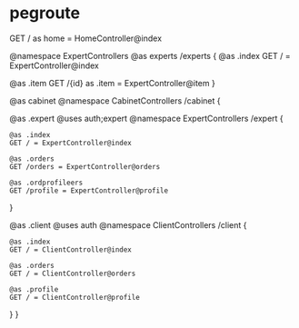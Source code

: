 # pegroute

GET / as home = HomeController@index

@namespace ExpertControllers
@as experts
/experts {
  @as .index
  GET / = ExpertController@index
  
  @as .item
  GET /{id} as .item = ExpertController@item
}

@as cabinet
@namespace CabinetControllers
/cabinet {
  
  @as .expert
  @uses auth;expert
  @namespace ExpertControllers
  /expert {
    
    @as .index
    GET / = ExpertController@index
    
    @as .orders
    GET /orders = ExpertController@orders
    
    @as .ordprofileers
    GET /profile = ExpertController@profile
  }
  
  @as .client
  @uses auth
  @namespace ClientControllers
  /client {
    
    @as .index
    GET / = ClientController@index
    
    @as .orders
    GET / = ClientController@orders
    
    @as .profile
    GET / = ClientController@profile
  }
}
